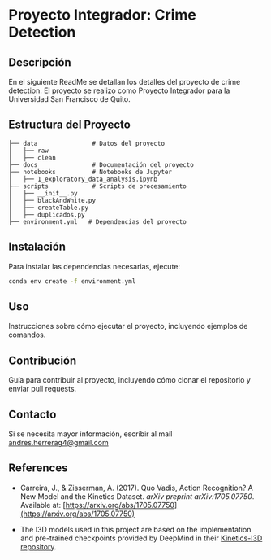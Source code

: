 # Proyecto Integrador: Crime Detection

## Descripción
En el siguiente ReadMe se detallan los detalles del proyecto de crime detection. El proyecto se realizo como Proyecto Integrador para la Universidad San Francisco de Quito.

## Estructura del Proyecto
```
├── data               # Datos del proyecto
│   ├── raw
│   ├── clean
├── docs               # Documentación del proyecto
├── notebooks          # Notebooks de Jupyter
│   ├── 1_exploratory_data_analysis.ipynb
├── scripts            # Scripts de procesamiento
│   ├── __init__.py
│   ├── blackAndWhite.py 
│   ├── createTable.py
│   ├── duplicados.py 
├── environment.yml   # Dependencias del proyecto
```

## Instalación
Para instalar las dependencias necesarias, ejecute:
```bash
conda env create -f environment.yml
```

## Uso
Instrucciones sobre cómo ejecutar el proyecto, incluyendo ejemplos de comandos.

## Contribución
Guía para contribuir al proyecto, incluyendo cómo clonar el repositorio y enviar pull requests.

## Contacto
Si se necesita mayor información, escribir al mail andres.herrerag4@gmail.com

## References

- Carreira, J., & Zisserman, A. (2017). Quo Vadis, Action Recognition? A New Model and the Kinetics Dataset. *arXiv preprint arXiv:1705.07750*.  
  Available at: [https://arxiv.org/abs/1705.07750](https://arxiv.org/abs/1705.07750)

- The I3D models used in this project are based on the implementation and pre-trained checkpoints provided by DeepMind in their [Kinetics-I3D repository](https://github.com/deepmind/kinetics-i3d).